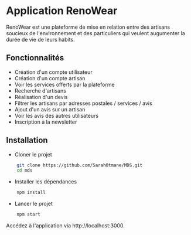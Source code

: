 # Application RenoWear
RenoWear est une plateforme de mise en relation entre des artisans soucieux de l'environnement et des particuliers qui veulent augumenter la durée de vie de leurs habits.

## Fonctionnalités
- Création d'un compte utilisateur
- Création d'un compte artisan
- Voir les services offerts par la plateforme
- Recherche d'artisans
- Réalisation d'un devis
- Filtrer les artisans par adresses postales / services / avis
- Ajout d'un avis sur un artisan
- Voir les avis des autres utilisateurs
- Inscription à la newsletter

## Installation
- Cloner le projet
```bash
    git clone https://github.com/SarahOtmane/MDS.git
    cd mds
```
- Installer les dépendances 
```bash
    npm install
```
- Lancer le projet
```bash
    npm start
```
Accédez à l'application via http://localhost:3000.